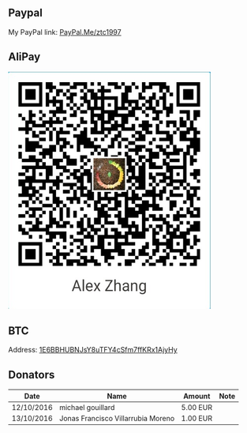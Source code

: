 ## Paypal

My PayPal link: [PayPal.Me/ztc1997](https://paypal.me/ztc1997)

## AliPay

![AliPay](./art/alipay.jpg)

## BTC
Address: [1E6BBHUBNJsY8uTFY4cSfm7ffKRx1AjyHy](https://blockchain.info/address/1E6BBHUBNJsY8uTFY4cSfm7ffKRx1AjyHy)

## Donators

| Date       | Name                               | Amount   | Note |
| ---------- | ---------------------------------- | -------- | ---- |
| 12/10/2016 | michael gouillard                  | 5.00 EUR |      |
| 13/10/2016 | Jonas Francisco Villarrubia Moreno | 1.00 EUR |      |
